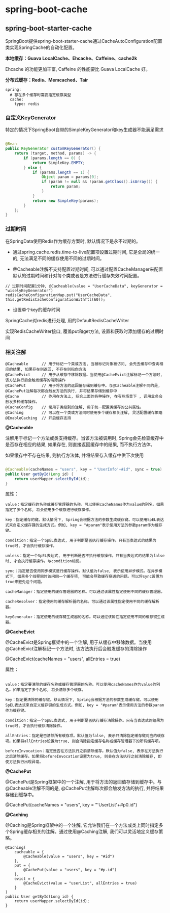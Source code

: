 # spring-boot-cache

## spring-boot-starter-cache

SpringBoot提供spring-boot-starter-cache通过CacheAutoConfiguration配置类实现SpringCache的自动化配置。

**本地缓存：Guava LocalCache、Ehcache、Caffeine、cache2k**

Ehcache 的功能更加丰富, Caffeine 的性能要比 Guava LocalCache 好。

**分布式缓存：Redis、Memcached、Tair**

````
spring:
  # 存在多个缓存时需要指定缓存类型
  cache:
    type: redis
````

### 自定义KeyGenerator

特定的情况下SpringBoot自带的SimpleKeyGenerator和key生成器不能满足需求

````java

@Bean
public KeyGenerator customKeyGenerator() {
    return (target, method, params) -> {
        if (params.length == 0) {
            return SimpleKey.EMPTY;
        } else {
            if (params.length == 1) {
                Object param = params[0];
                if (param != null && !param.getClass().isArray()) {
                    return param;
                }
            }
            return new SimpleKey(params);
        }
    };
}
````

### 过期时间

在SpringData使用Redis作为缓存方案时, 默认情况下是永不过期的。

- 通过spring.cache.redis.time-to-live配置项设置过期时间, 它是全局的统一的, 无法满足不同的缓存使用不同的过期时间。

- @Cacheable注解不支持配置过期时间, 可以通过配置CacheManager来配置默认的过期时间和针对每个类或者是方法进行缓存失效时间配置。

````
// 过期时间配置1分钟, @Cacheable(value = "UserCacheData", keyGenerator = "wiselyKeyGenerator")
redisCacheConfigurationMap.put("UserCacheData", this.getRedisCacheConfigurationWithTtl(60));
````

- 设置单个key的缓存时间

SpringCache对redis进行处理, 用的DefaultRedisCacheWriter

实现RedisCacheWriter接口, 覆盖put和get方法, 设置和获取时添加缓存的过期时间

### 相关注解

````
@Cacheable      // 用于标记一个类或方法, 当被标记对象被访问, 会先去缓存中查询相应的结果, 如果存在则返回, 不存在则指向方法
@CacheEvict     // 用于从缓存中移除数据。当使用@CacheEvict注解标记一个方法时, 该方法执行后会触发缓存的清除操作
@CachePut       // 用于将方法的返回值存储到缓存中。与@Cacheable注解不同的是, @CachePut注解每次都会触发方法的执行, 并将结果存储到缓存中
@Cache          // 作用在方法上, 综合上面的各种操作, 在有些场景下 , 调用业务会触发多种缓存操作。
@CacheConfig    // 常用于类级别的注解, 用于统一配置类缓存的公共属性。
@Caching        // 可以在一个类或方法同时使用多个缓存相关注解, 灵活配置缓存策略
@EnableCaching  // 开启缓存支持

````

**@Cacheable**

注解用于标记一个方法或类支持缓存。当该方法被调用时, Spring会先检查缓存中是否存在相应的结果, 如果存在, 则直接返回缓存中的结果, 而不执行方法体。

如果缓存中不存在结果, 则执行方法体, 并将结果存入缓存中供下次使用

````java

@Cacheable(cacheNames = "users", key = "'UserInfo'+#id", sync = true)
public User getById(Long id) {
    return userMapper.selectById(id);
}
````

属性：

````
value：指定缓存的名称或缓存管理器的名称。可以使用cacheNames作为value的别名。如果指定了多个名称, 将会使用多个缓存进行缓存操作。

key：指定缓存的键。默认情况下, Spring会根据方法的参数生成缓存键。可以使用SpEL表达式来自定义缓存键的生成方式。例如, key = "#param"表示使用方法的参数param作为缓存键。

condition：指定一个SpEL表达式, 用于判断是否执行缓存操作。只有当表达式的结果为true时, 才会执行缓存操作。

unless：指定一个SpEL表达式, 用于判断是否不执行缓存操作。只有当表达式的结果为false时, 才会执行缓存操作。与condition相反。

sync：指定是否使用同步模式进行缓存操作。默认值为false, 表示使用异步模式。在异步模式下, 如果多个线程同时访问同一个缓存项, 可能会导致缓存穿透的问题。可以将sync设置为true来避免这个问题。

cacheManager：指定使用的缓存管理器的名称。可以通过该属性指定使用不同的缓存管理器。

cacheResolver：指定使用的缓存解析器的名称。可以通过该属性指定使用不同的缓存解析器。

keyGenerator：指定使用的缓存键生成器的名称。可以通过该属性指定使用不同的缓存键生成器。
````

**@CacheEvict**

@CacheEvict是Spring框架中的一个注解, 用于从缓存中移除数据。当使用@CacheEvict注解标记一个方法时, 该方法执行后会触发缓存的清除操作

@CacheEvict(cacheNames = "users", allEntries = true)

属性：

````

value：指定要清除的缓存名称或缓存管理器的名称。可以使用cacheNames作为value的别名。如果指定了多个名称, 将会清除多个缓存。

key：指定要清除的缓存键。默认情况下, Spring会根据方法的参数生成缓存键。可以使用SpEL表达式来自定义缓存键的生成方式。例如, key = "#param"表示使用方法的参数param作为缓存键。

condition：指定一个SpEL表达式, 用于判断是否执行缓存清除操作。只有当表达式的结果为true时, 才会执行缓存清除操作。

allEntries：指定是否清除所有缓存项。默认值为false, 表示只清除指定缓存键对应的缓存项。如果将allEntries设置为true, 则会清除指定缓存名称或缓存管理器下的所有缓存项。

beforeInvocation：指定是否在方法执行之前清除缓存。默认值为false, 表示在方法执行之后清除缓存。如果将beforeInvocation设置为true, 则会在方法执行之前清除缓存, 即使方法执行出现异常。
````

**@CachePut**

@CachePut是Spring框架中的一个注解, 用于将方法的返回值存储到缓存中。与@Cacheable注解不同的是, @CachePut注解每次都会触发方法的执行, 并将结果存储到缓存中。

@CachePut(cacheNames = "users", key = "'UserList'+#p0.id")

**@Caching**

@Caching是Spring框架中的一个注解, 它允许我们在一个方法或类上同时指定多个Spring缓存相关的注解。通过使用@Caching注解, 我们可以灵活地定义缓存策略。

````
@Caching(
    cacheable = {
        @Cacheable(value = "users", key = "#id")
    },
    put = {
        @CachePut(value = "users", key = "#p.id")
    },
    evict = {
        @CacheEvict(value = "userList", allEntries = true)
    }
)
public User getById(Long id) {
    return userMapper.selectById(id);
}
````
